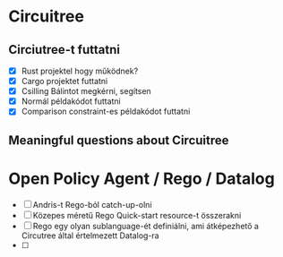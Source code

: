 # Circuitree
## Circiutree-t futtatni 
- [x] Rust projektel hogy működnek?
- [x] Cargo projektet futtatni
- [x] Csilling Bálintot megkérni, segítsen 
- [x] Normál példakódot futtatni
- [x] Comparison constraint-es példakódot futtatni
## Meaningful questions about Circuitree

# Open Policy Agent / Rego / Datalog 
- [ ] Andris-t Rego-ból catch-up-olni
- [ ] Közepes méretű Rego Quick-start resource-t összerakni
- [ ] Rego egy olyan sublanguage-ét definiálni, ami átképezhető a Circutree által értelmezett Datalog-ra
- [ ] 